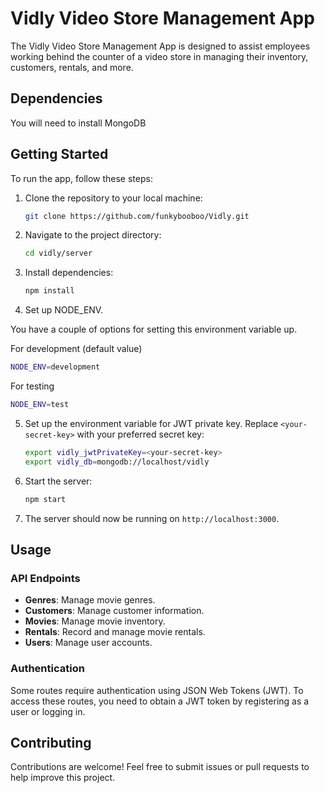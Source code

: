 # Vidly Video Store Management App

The Vidly Video Store Management App is designed to assist employees working behind the counter of a video store in managing their inventory, customers, rentals, and more.

## Dependencies

You will need to install MongoDB

## Getting Started

To run the app, follow these steps:

1. Clone the repository to your local machine:

    ```bash
    git clone https://github.com/funkybooboo/Vidly.git
    ```

2. Navigate to the project directory:

    ```bash
    cd vidly/server
    ```

3. Install dependencies:

    ```bash
    npm install
    ```

4. Set up NODE_ENV.

You have a couple of options for setting this environment variable up.

For development (default value)
```bash
NODE_ENV=development
```

For testing
```bash
NODE_ENV=test
```

5. Set up the environment variable for JWT private key. Replace `<your-secret-key>` with your preferred secret key:

    ```bash
    export vidly_jwtPrivateKey=<your-secret-key>
    export vidly_db=mongodb://localhost/vidly
    ```

6. Start the server:

    ```bash
    npm start
    ```

7. The server should now be running on `http://localhost:3000`.

## Usage

### API Endpoints

- **Genres**: Manage movie genres.
- **Customers**: Manage customer information.
- **Movies**: Manage movie inventory.
- **Rentals**: Record and manage movie rentals.
- **Users**: Manage user accounts.

### Authentication

Some routes require authentication using JSON Web Tokens (JWT). 
To access these routes, you need to obtain a JWT token by registering as a user or logging in.

## Contributing

Contributions are welcome! Feel free to submit issues or pull requests to help improve this project.
